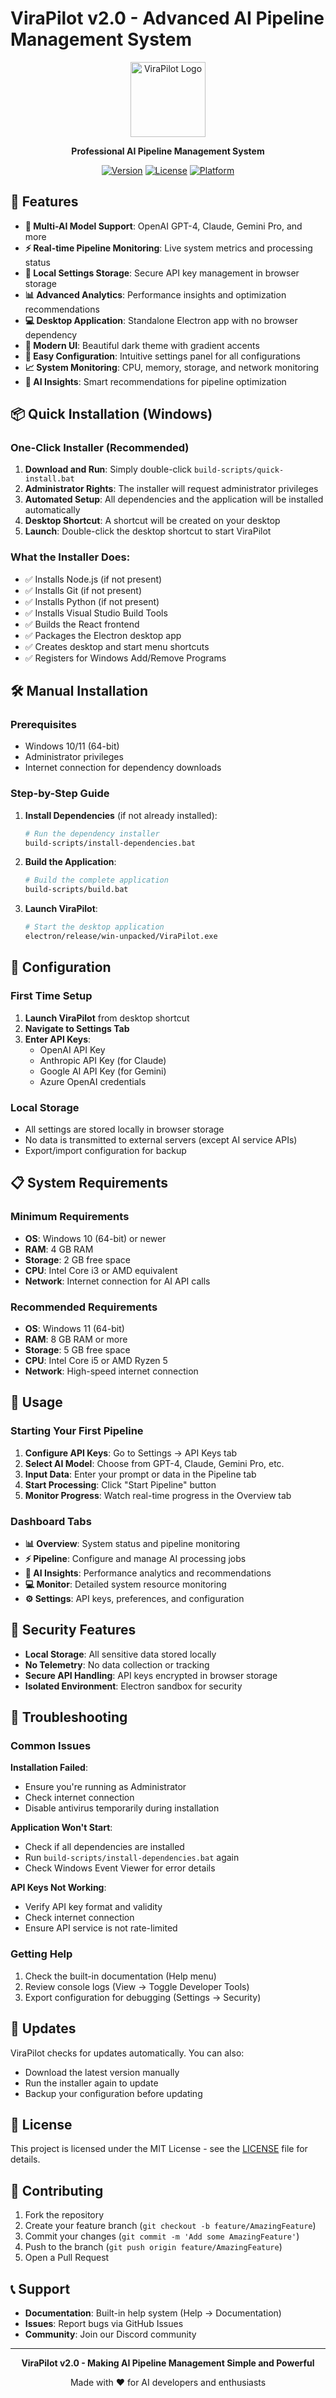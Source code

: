 # ViraPilot v2.0 - Advanced AI Pipeline Management System

<div align="center">
  <img src="./assets/virapilot-logo.png" alt="ViraPilot Logo" width="120" height="120">
  
  **Professional AI Pipeline Management System**
  
  [![Version](https://img.shields.io/badge/version-2.0.0-blue.svg)](https://github.com/virapilot/virapilot)
  [![License](https://img.shields.io/badge/license-MIT-green.svg)](LICENSE)
  [![Platform](https://img.shields.io/badge/platform-Windows%20%7C%20macOS%20%7C%20Linux-lightgrey.svg)](https://github.com/virapilot/virapilot)
</div>

## 🚀 Features

- **🧠 Multi-AI Model Support**: OpenAI GPT-4, Claude, Gemini Pro, and more
- **⚡ Real-time Pipeline Monitoring**: Live system metrics and processing status
- **🔐 Local Settings Storage**: Secure API key management in browser storage
- **📊 Advanced Analytics**: Performance insights and optimization recommendations
- **💻 Desktop Application**: Standalone Electron app with no browser dependency
- **🎨 Modern UI**: Beautiful dark theme with gradient accents
- **🔧 Easy Configuration**: Intuitive settings panel for all configurations
- **📈 System Monitoring**: CPU, memory, storage, and network monitoring
- **🎯 AI Insights**: Smart recommendations for pipeline optimization

## 📦 Quick Installation (Windows)

### One-Click Installer (Recommended)

1. **Download and Run**: Simply double-click `build-scripts/quick-install.bat`
2. **Administrator Rights**: The installer will request administrator privileges
3. **Automated Setup**: All dependencies and the application will be installed automatically
4. **Desktop Shortcut**: A shortcut will be created on your desktop
5. **Launch**: Double-click the desktop shortcut to start ViraPilot

### What the Installer Does:
- ✅ Installs Node.js (if not present)
- ✅ Installs Git (if not present)  
- ✅ Installs Python (if not present)
- ✅ Installs Visual Studio Build Tools
- ✅ Builds the React frontend
- ✅ Packages the Electron desktop app
- ✅ Creates desktop and start menu shortcuts
- ✅ Registers for Windows Add/Remove Programs

## 🛠️ Manual Installation

### Prerequisites
- Windows 10/11 (64-bit)
- Administrator privileges
- Internet connection for dependency downloads

### Step-by-Step Guide

1. **Install Dependencies** (if not already installed):
   ```bash
   # Run the dependency installer
   build-scripts/install-dependencies.bat
   ```

2. **Build the Application**:
   ```bash
   # Build the complete application
   build-scripts/build.bat
   ```

3. **Launch ViraPilot**:
   ```bash
   # Start the desktop application
   electron/release/win-unpacked/ViraPilot.exe
   ```

## 🔧 Configuration

### First Time Setup

1. **Launch ViraPilot** from desktop shortcut
2. **Navigate to Settings Tab**
3. **Enter API Keys**:
   - OpenAI API Key
   - Anthropic API Key (for Claude)
   - Google AI API Key (for Gemini)
   - Azure OpenAI credentials

### Local Storage
- All settings are stored locally in browser storage
- No data is transmitted to external servers (except AI service APIs)
- Export/import configuration for backup

## 📋 System Requirements

### Minimum Requirements
- **OS**: Windows 10 (64-bit) or newer
- **RAM**: 4 GB RAM
- **Storage**: 2 GB free space
- **CPU**: Intel Core i3 or AMD equivalent
- **Network**: Internet connection for AI API calls

### Recommended Requirements
- **OS**: Windows 11 (64-bit)
- **RAM**: 8 GB RAM or more
- **Storage**: 5 GB free space
- **CPU**: Intel Core i5 or AMD Ryzen 5
- **Network**: High-speed internet connection

## 🎯 Usage

### Starting Your First Pipeline

1. **Configure API Keys**: Go to Settings → API Keys tab
2. **Select AI Model**: Choose from GPT-4, Claude, Gemini Pro, etc.
3. **Input Data**: Enter your prompt or data in the Pipeline tab
4. **Start Processing**: Click "Start Pipeline" button
5. **Monitor Progress**: Watch real-time progress in the Overview tab

### Dashboard Tabs

- **📊 Overview**: System status and pipeline monitoring
- **⚡ Pipeline**: Configure and manage AI processing jobs
- **🧠 AI Insights**: Performance analytics and recommendations
- **💻 Monitor**: Detailed system resource monitoring  
- **⚙️ Settings**: API keys, preferences, and configuration

## 🔐 Security Features

- **Local Storage**: All sensitive data stored locally
- **No Telemetry**: No data collection or tracking
- **Secure API Handling**: API keys encrypted in browser storage
- **Isolated Environment**: Electron sandbox for security

## 🚨 Troubleshooting

### Common Issues

**Installation Failed**:
- Ensure you're running as Administrator
- Check internet connection
- Disable antivirus temporarily during installation

**Application Won't Start**:
- Check if all dependencies are installed
- Run `build-scripts/install-dependencies.bat` again
- Check Windows Event Viewer for error details

**API Keys Not Working**:
- Verify API key format and validity
- Check internet connection
- Ensure API service is not rate-limited

### Getting Help

1. Check the built-in documentation (Help menu)
2. Review console logs (View → Toggle Developer Tools)
3. Export configuration for debugging (Settings → Security)

## 🔄 Updates

ViraPilot checks for updates automatically. You can also:
- Download the latest version manually
- Run the installer again to update
- Backup your configuration before updating

## 📄 License

This project is licensed under the MIT License - see the [LICENSE](LICENSE) file for details.

## 🤝 Contributing

1. Fork the repository
2. Create your feature branch (`git checkout -b feature/AmazingFeature`)
3. Commit your changes (`git commit -m 'Add some AmazingFeature'`)
4. Push to the branch (`git push origin feature/AmazingFeature`)
5. Open a Pull Request

## 📞 Support

- **Documentation**: Built-in help system (Help → Documentation)
- **Issues**: Report bugs via GitHub Issues
- **Community**: Join our Discord community

---

<div align="center">
  <strong>ViraPilot v2.0 - Making AI Pipeline Management Simple and Powerful</strong>
  
  Made with ❤️ for AI developers and enthusiasts
</div>
